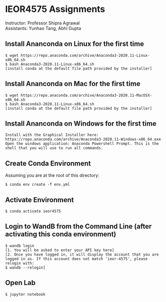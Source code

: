 # IEOR4575 Assignments
Instructor: Professor Shipra Agrawal\
Assistants: Yunhao Tang, Abhi Gupta

## Install Ananconda on Linux for the first time
```
$ wget https://repo.anaconda.com/archive/Anaconda3-2020.11-Linux-x86_64.sh
$ bash Anaconda3-2020.11-Linux-x86_64.sh
[install conda at the default file path provided by the installer]
```

## Install Ananconda on Mac for the first time
```
$ wget https://repo.anaconda.com/archive/Anaconda3-2020.11-MacOSX-x86_64.sh
$ bash Anaconda3-2020.11-Linux-x86_64.sh
[install conda at the default file path provided by the installer]
```

## Install Ananconda on Windows for the first time
```
Install with the Graphical Installer here: https://repo.anaconda.com/archive/Anaconda3-2020.11-Windows-x86_64.exe
Open the windows application: Anaconda Powershell Prompt. This is the shell that you will use to run all commands.
```

## Create Conda Environment
Assuming you are at the root of this directory:
```
$ conda env create -f env.yml
```

## Activate Environment
```
$ conda activate ieor4575
```

## Login to WandB from the Command Line (after activating this conda environment)
```
$ wandb login 
[1. You will be asked to enter your API key here]
[2. Once you have logged in, it will display the account that you are logged in as. If this account does not match 'ieor-4575', please relogin with:
$ wandb --relogin]
```

## Open Lab
```
$ jupyter notebook
```
